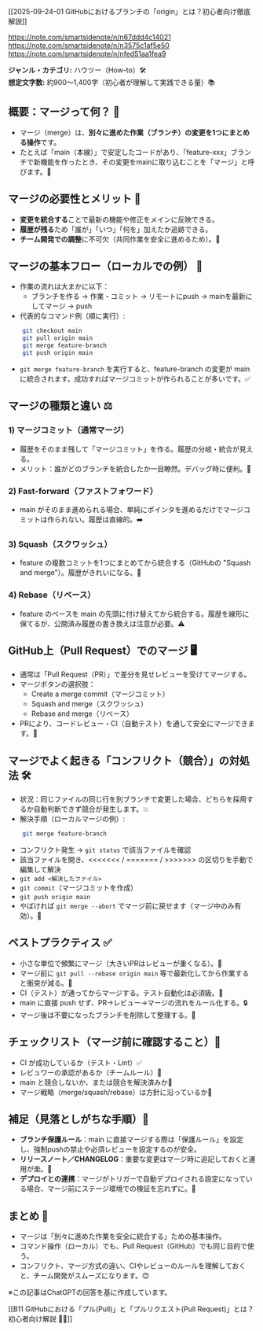 [[2025-09-24-01 GitHubにおけるブランチの「origin」とは？初心者向け徹底解説]]

https://note.com/smartsidenote/n/n67ddd4c14021
https://note.com/smartsidenote/n/n3575c1af5e50
https://note.com/smartsidenote/n/nfed51aa1fea9

**ジャンル・カテゴリ:** ハウツー（How-to）🛠️  
**想定文字数:** 約900〜1,400字（初心者が理解して実践できる量）📚

## 概要：マージって何？ 🤔
- マージ（merge）は、**別々に進めた作業（ブランチ）の変更を1つにまとめる操作**です。  
- たとえば「main（本線）」で安定したコードがあり、「feature-xxx」ブランチで新機能を作ったとき、その変更をmainに取り込むことを「マージ」と呼びます。🎯

## マージの必要性とメリット 🌟
- **変更を統合する**ことで最新の機能や修正をメインに反映できる。  
- **履歴が残る**ため「誰が」「いつ」「何を」加えたか追跡できる。  
- **チーム開発での調整**に不可欠（共同作業を安全に進めるため）。👥

## マージの基本フロー（ローカルでの例） 🧭
- 作業の流れは大まかに以下：
  - ブランチを作る → 作業・コミット → リモートにpush → mainを最新にしてマージ → push
- 代表的なコマンド例（順に実行）:
```bash
    git checkout main
    git pull origin main
    git merge feature-branch
    git push origin main
```
- `git merge feature-branch` を実行すると、feature-branch の変更が main に統合されます。成功すればマージコミットが作られることが多いです。✅

## マージの種類と違い ⚖️
### 1) マージコミット（通常マージ）
- 履歴をそのまま残して「マージコミット」を作る。履歴の分岐・統合が見える。  
- メリット：誰がどのブランチを統合したか一目瞭然。デバッグ時に便利。🔎

### 2) Fast-forward（ファストフォワード）
- main がそのまま進められる場合、単純にポインタを進めるだけでマージコミットは作られない。履歴は直線的。➡️

### 3) Squash（スクワッシュ）
- feature の複数コミットを1つにまとめてから統合する（GitHubの "Squash and merge"）。履歴がきれいになる。🧼

### 4) Rebase（リベース）
- feature のベースを main の先頭に付け替えてから統合する。履歴を線形に保てるが、公開済み履歴の書き換えは注意が必要。⚠️

## GitHub上（Pull Request）でのマージ 🖥️
- 通常は「Pull Request（PR）」で差分を見せレビューを受けてマージする。  
- マージボタンの選択肢：
  - Create a merge commit（マージコミット）
  - Squash and merge（スクワッシュ）
  - Rebase and merge（リベース）
- PRにより、コードレビュー・CI（自動テスト）を通して安全にマージできます。🔁

## マージでよく起きる「コンフリクト（競合）」の対処法 🛠️
- 状況：同じファイルの同じ行を別ブランチで変更した場合、どちらを採用するか自動判断できず競合が発生します。💥
- 解決手順（ローカルマージの例）:
```bash
    git merge feature-branch
```
  - コンフリクト発生 → `git status` で該当ファイルを確認  
  - 該当ファイルを開き、<<<<<<< / ======= / >>>>>>> の区切りを手動で編集して解決  
  - `git add <解決したファイル>`  
  - `git commit`（マージコミットを作成）  
  - `git push origin main`
- やばければ `git merge --abort` でマージ前に戻せます（マージ中のみ有効）。🛑

## ベストプラクティス ✅
- 小さな単位で頻繁にマージ（大きいPRはレビューが重くなる）。🧩  
- マージ前に `git pull --rebase origin main` 等で最新化してから作業すると衝突が減る。🔄  
- CI（テスト）が通ってからマージする。テスト自動化は必須級。🧪  
- main に直接 push せず、PR→レビュー→マージの流れをルール化する。🔒  
- マージ後は不要になったブランチを削除して整理する。🧹

## チェックリスト（マージ前に確認すること）🧾
- CI が成功しているか（テスト・Lint）✅
- レビュワーの承認があるか（チームルール）👀
- main と競合しないか、または競合を解決済みか🔧
- マージ戦略（merge/squash/rebase）は方針に沿っているか📐

## 補足（見落としがちな手順）🔎
- **ブランチ保護ルール**：main に直接マージする際は「保護ルール」を設定し、強制pushの禁止や必須レビューを設定するのが安全。  
- **リリースノート／CHANGELOG**：重要な変更はマージ時に追記しておくと運用が楽。📘  
- **デプロイとの連携**：マージがトリガーで自動デプロイされる設定になっている場合、マージ前にステージ環境での検証を忘れずに。🚀

## まとめ 🎯
- マージは「別々に進めた作業を安全に統合する」ための基本操作。  
- コマンド操作（ローカル）でも、Pull Request（GitHub）でも同じ目的で使う。  
- コンフリクト、マージ方式の違い、CIやレビューのルールを理解しておくと、チーム開発がスムーズになります。😊

※この記事はChatGPTの回答を基に作成しています。

[[B11 GitHubにおける「プル(Pull)」と「プルリクエスト(Pull Request)」とは？初心者向け解説 🔄📝]]
